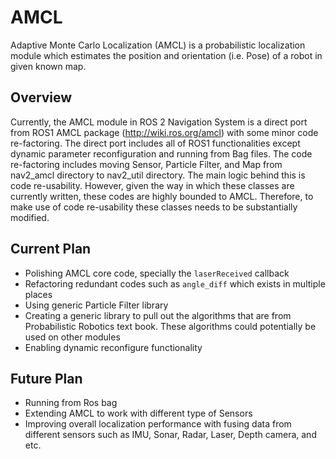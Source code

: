 # AMCL
Adaptive Monte Carlo Localization (AMCL) is a probabilistic localization module which estimates the position and orientation (i.e. Pose) of a robot in given known map.

## Overview
Currently, the AMCL module in ROS 2 Navigation System is a direct port from ROS1 AMCL package (http://wiki.ros.org/amcl) with some minor code re-factoring. The direct port includes all of ROS1 functionalities except dynamic parameter reconfiguration and running from Bag files. The code re-factoring includes moving Sensor, Particle Filter, and Map from nav2_amcl directory to nav2_util directory. The main logic behind this is code re-usability.  However, given the way in which these classes are currently written, these codes are highly bounded to AMCL.  Therefore, to make use of code re-usability these classes needs to be substantially modified.

## Current Plan
* Polishing AMCL core code, specially the `laserReceived` callback
* Refactoring redundant codes such as `angle_diff` which exists in multiple places
* Using generic Particle Filter library
* Creating a generic library to pull out the algorithms that are from Probabilistic Robotics text book.  These algorithms could potentially be used on other modules
* Enabling dynamic reconfigure functionality

## Future Plan
* Running from Ros bag 
* Extending AMCL to work with different type of Sensors
* Improving overall localization performance with fusing data from different sensors such as IMU, Sonar, Radar, Laser, Depth camera, and etc.
